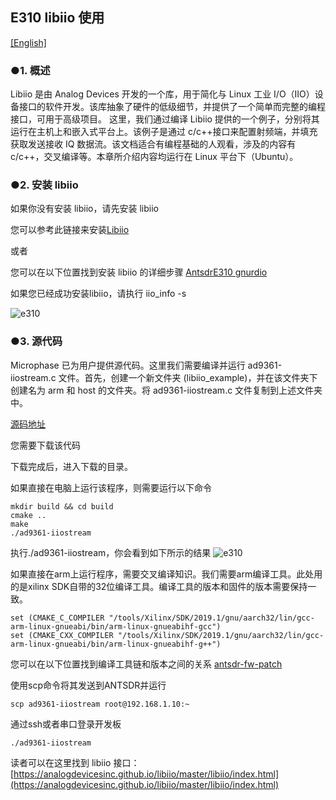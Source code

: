 ## E310 libiio 使用

[[English]](../../../../device_and_usage_manual/ANTSDR_E_Series_Module/ANTSDR_E310_Reference_Manual/AntsdrE310_libiio.html)

### ●1. 概述

Libiio 是由 Analog Devices 开发的一个库，用于简化与 Linux 工业 I/O（IIO）设备接口的软件开发。该库抽象了硬件的低级细节，并提供了一个简单而完整的编程接口，可用于高级项目。
这里，我们通过编译 Libiio 提供的一个例子，分别将其运行在主机上和嵌入式平台上。该例子是通过 c/c++接口来配置射频端，并填充获取发送接收 IQ 数据流。该文档适合有编程基础的人观看，涉及的内容有 c/c++，交叉编译等。本章所介绍内容均运行在 Linux 平台下（Ubuntu）。

### ●2. 安装 libiio

如果你没有安装 libiio，请先安装 libiio

您可以参考此链接来安装[Libiio](https://wiki.analog.com/resources/eval/user-guides/ad-fmcdaq2-ebz/software/linux/applications/libiio#:~:text=Libiio%20is%20a%20library%20that%20has%20been%20developed,of%20software%20interfacing%20Linux%20Industrial%20I%2FO%20%28IIO%29%20devices.)

或者

您可以在以下位置找到安装 libiio 的详细步骤 [AntsdrE310 gnurdio](./AntsdrE310_gnurdio_cn.md)


如果您已经成功安装libiio，请执行 iio_info -s

![e310](./ANTSDR_E310_Reference_Manual.assets/fmcomms_iio_info.png)

### ●3. 源代码

Microphase 已为用户提供源代码。这里我们需要编译并运行 ad9361-iiostream.c 文件。首先，创建一个新文件夹 (libiio_example)，并在该文件夹下创建名为 arm 和 host 的文件夹。将 ad9361-iiostream.c 文件复制到上述文件夹中。

[源码地址](https://github.com/MicroPhase/antsdr_doc_en/tree/master/demo/iio)

您需要下载该代码

下载完成后，进入下载的目录。

如果直接在电脑上运行该程序，则需要运行以下命令

```
mkdir build && cd build
cmake ..
make
./ad9361-iiostream
```

执行./ad9361-iiostream，你会看到如下所示的结果
![e310](./ANTSDR_E310_Reference_Manual.assets/ad9361-iiosteam.png)

如果直接在arm上运行程序，需要交叉编译知识。我们需要arm编译工具。此处用的是xilinx SDK自带的32位编译工具。编译工具的版本和固件的版本需要保持一致。

```
set (CMAKE_C_COMPILER "/tools/Xilinx/SDK/2019.1/gnu/aarch32/lin/gcc-arm-linux-gnueabi/bin/arm-linux-gnueabihf-gcc")
set (CMAKE_CXX_COMPILER "/tools/Xilinx/SDK/2019.1/gnu/aarch32/lin/gcc-arm-linux-gnueabi/bin/arm-linux-gnueabihf-g++")

```
您可以在以下位置找到编译工具链和版本之间的关系 [antsdr-fw-patch](./Antsdr-fw-patch_cn.md)

使用scp命令将其发送到ANTSDR并运行

```
scp ad9361-iiostream root@192.168.1.10:~
```

通过ssh或者串口登录开发板

```
./ad9361-iiostream
```

读者可以在这里找到 libiio 接口：
[https://analogdevicesinc.github.io/libiio/master/libiio/index.html](https://analogdevicesinc.github.io/libiio/master/libiio/index.html)